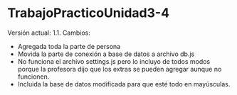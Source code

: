 # TrabajoPracticoUnidad3-4
Versión actual: 1.1.
Cambios:
* Agregada toda la parte de persona
* Movida la parte de conexión a base de datos a archivo db.js
* No funciona el archivo settings.js pero lo incluyo de todos modos porque la profesora dijo que los extras se pueden agregar aunque no funcionen.
* Incluida la base de datos modificada para que esté todo en mayúsculas.

